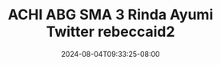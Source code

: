--- 
title: "ACHI ABG SMA 3  Rinda Ayumi Twitter rebeccaid2"
description: "video bokep ACHI ABG SMA 3  Rinda Ayumi Twitter rebeccaid2 doodstream full vidio baru"
date: 2024-08-04T09:33:25-08:00
file_code: "6sfkj2nkj91j"
draft: false
cover: "jpf8vgyr31yru0oa.jpg"
tags: ["ACHI", "ABG", "SMA", "Rinda", "Ayumi", "Twitter", "bokep-indo", "bokep-viral", "bokep-ig"]
length: 207
fld_id: "1483871"
foldername: "ABG SMA dan HIJAB"
categories: ["ABG SMA dan HIJAB"]
views: 1
---